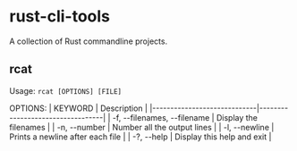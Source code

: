 # rust-cli-tools
A collection of Rust commandline projects.

## rcat
Usage: ```rcat [OPTIONS] [FILE]```

OPTIONS:
| KEYWORD                     | Description                      |
|-----------------------------|----------------------------------|
| -f, --filenames, --filename | Display the filenames            |
| -n, --number                | Number all the output lines      |
| -l, --newline               | Prints a newline after each file |
| -?, --help                  | Display this help and exit       |
